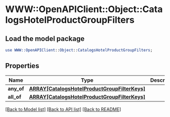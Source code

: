 # WWW::OpenAPIClient::Object::CatalogsHotelProductGroupFilters

## Load the model package
```perl
use WWW::OpenAPIClient::Object::CatalogsHotelProductGroupFilters;
```

## Properties
Name | Type | Description | Notes
------------ | ------------- | ------------- | -------------
**any_of** | [**ARRAY[CatalogsHotelProductGroupFilterKeys]**](CatalogsHotelProductGroupFilterKeys.md) |  | 
**all_of** | [**ARRAY[CatalogsHotelProductGroupFilterKeys]**](CatalogsHotelProductGroupFilterKeys.md) |  | 

[[Back to Model list]](../README.md#documentation-for-models) [[Back to API list]](../README.md#documentation-for-api-endpoints) [[Back to README]](../README.md)


